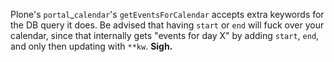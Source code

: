 <p>Plone's <code>portal</code>&#95;<code>calendar</code>'s <code>getEventsForCalendar</code> accepts extra keywords for the DB query it does. Be advised that having <code>start</code> or <code>end</code> will fuck over your calendar, since that internally gets "events for day X" by adding <code>start</code>, <code>end</code>, and only then updating with <code>**kw</code>. <strong>Sigh.</strong></p>
